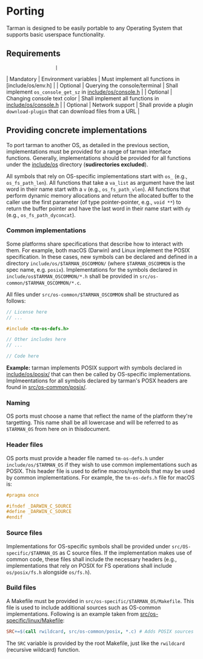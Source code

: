 # Porting
Tarman is designed to be easily portable to any Operating System that supports basic userspace functionality.

## Requirements
                      |
| Mandatory | Environment variables         | Must implement all functions in [include/os/env.h]                                     |
| Optional  | Querying the console/terminal | Shall implement `os_console_get_sz` in [include/os/console.h](../include/os/console.h) |
| Optional  | Changing console text color   | Shall implement all functions in [include/os/console.h](../include/os/console.h)       |
| Optional  | Network support               | Shall provide a plugin `download-plugin` that can download files from a URL            |

## Providing concrete implementations
To port tarman to another OS, as detailed in the previous section, implementations must be provided for a range of tarman interface functions. Generally, implementations should be provided for all functions under the [include/os](../include/os/) directory (**sudirectories excluded**).

All symbols that rely on OS-specific implementations start with `os_` (e.g., `os_fs_path_len`). All functions that take a `va_list` as argument have the last word in their name start with a `v` (e.g., `os_fs_path_vlen`). All functions that perform dynamic memory allocations and return the allocated buffer to the caller use the first parameter (of type pointer-pointer, e.g., `void **`) to return the buffer pointer and have the last word in their name start with `dy` (e.g., `os_fs_path_dyconcat`).

### Common implementations
Some platforms share specifications that describe how to interact with them. For example, both macOS (Darwin) and Linux implement the POSIX specification. In these cases, new symbols can be declared and defined in a directory `include/os/$TARMAN_OSCOMMON/` (where `$TARMAN_OSCOMMON` is the spec name, e.g. `posix`). Implementations for the symbols declared in `include/os$TARMAN_OSCOMMON/*.h` shall be provided in `src/os-common/$TARMAN_OSCOMMON/*.c`.

All files under `src/os-common/$TARMAN_OSCOMMON` shall be structured as follows:
```c
// License here
// ...

#include <tm-os-defs.h>

// Other includes here
// ...

// Code here
```

**Example:** tarman implements POSIX support with symbols declared in [include/os/posix/](../include/os/posix/) that can then be called by OS-specific implementations. Implmeentations for all symbols declared by tarman's POSX headers are found in [src/os-common/posix/](../include/os/posix/).

### Naming
OS ports must choose a name that reflect the name of the platform they're targetting. This name shall be all lowercase and will be referred to as `$TARMAN_OS` from here on in thisdocument.

### Header files
OS ports must provide a header file named `tm-os-defs.h` under `include/os/$TARMAN_OS` if they wish to use common implementations such as POSIX. This header file is used to define macros/symbols that may be used by common implementations. For example, the `tm-os-defs.h` file for macOS is:
```c
#pragma once

#ifndef _DARWIN_C_SOURCE
#define _DARWIN_C_SOURCE
#endif
```
### Source files
Implementations for OS-specific symbols shall be provided under `src/OS-specific/$TARMAN_OS` as C source files. If the implementation makes use of common code, these files shall include the necessary headers (e.g., implementations that rely on POSIX for FS operations shall include `os/posix/fs.h` alongside `os/fs.h`).

### Build files
A Makefile must be provided in `src/os-specific/$TARMAN_OS/Makefile`. This file is used to include additional sources such as OS-common implementations. Following is an example taken from [src/os-specific/linux/Makefile](../src/os-specific/linux/Makefile):
```Makefile
SRC+=$(call rwildcard, src/os-common/posix, *.c) # Adds POSIX sources
```

The `SRC` variable is provided by the root Makefile, just like the `rwildcard` (recursive wildcard) function.
